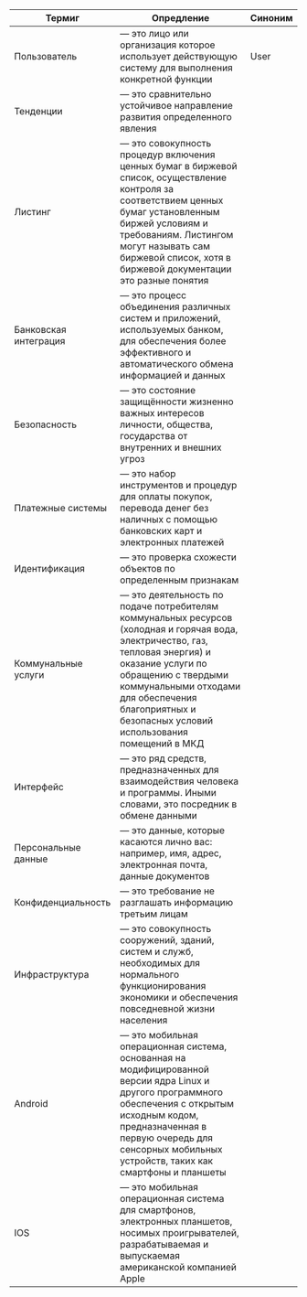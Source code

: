 |Термиг|Опредление|Синоним|
|-|---|--|
|Пользователь|— это лицо или организация которое использует действующую систему для выполнения конкретной функции|User|
|Тенденции|— это сравнительно устойчивое направление развития определенного явления||
|Листинг|— это совокупность процедур включения ценных бумаг в биржевой список, осуществление контроля за соответствием ценных бумаг установленным биржей условиям и требованиям. Листингом могут называть сам биржевой список, хотя в биржевой документации это разные понятия||
|Банковская интеграция|— это процесс объединения различных систем и приложений, используемых банком, для обеспечения более эффективного и автоматического обмена информацией и данных||
|Безопасность|— это состояние защищённости жизненно важных интересов личности, общества, государства от внутренних и внешних угроз||
|Платежные системы|— это набор инструментов и процедур для оплаты покупок, перевода денег без наличных с помощью банковских карт и электронных платежей||
|Идентификация|— это проверка схожести объектов по определенным признакам||
|Коммунальные услуги|— это деятельность по подаче потребителям коммунальных ресурсов (холодная и горячая вода, электричество, газ, тепловая энергия) и оказание услуги по обращению с твердыми коммунальными отходами для обеспечения благоприятных и безопасных условий использования помещений в МКД||
|Интерфейс|— это ряд средств, предназначенных для взаимодействия человека и программы. Иными словами, это посредник в обмене данными||
|Персональные данные|— это данные, которые касаются лично вас: например, имя, адрес, электронная почта, данные документов||
|Конфиденциальность|— это требование не разглашать информацию третьим лицам||
|Инфраструктура|— это совокупность сооружений, зданий, систем и служб, необходимых для нормального функционирования экономики и обеспечения повседневной жизни населения||
|Android|— это мобильная операционная система, основанная на модифицированной версии ядра Linux и другого программного обеспечения с открытым исходным кодом, предназначенная в первую очередь для сенсорных мобильных устройств, таких как смартфоны и планшеты||
|IOS|— это мобильная операционная система для смартфонов, электронных планшетов, носимых проигрывателей, разрабатываемая и выпускаемая американской компанией Apple||

